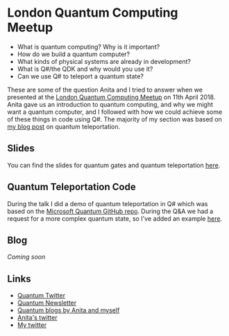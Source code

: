 # London Quantum Computing Meetup

- What is quantum computing? Why is it important? 
- How do we build a quantum computer?
- What kinds of physical systems are already in development?
- What is Q#/the QDK and why would you use it?
- Can we use Q# to teleport a quantum state?

These are some of the question Anita and I tried to answer when we presented at the [London Quantum Computing Meetup](https://www.meetup.com/London-Quantum-Computing-Meetup/events/248537537/) on 11th April 2018. Anita gave us an introduction to quantum computing, and why we might want a quantum computer, and I followed with how we could achieve some of these things in code using Q#. The majority of my section was based on [my blog post](https://blogs.msdn.microsoft.com/uk_faculty_connection/2018/02/27/quantum-teleportation-in-q/) on quantum teleportation.

## Slides
You can find the slides for quantum gates and quantum teleportation [here](https://github.com/frtibble/QuantumBlog/blob/master/3%20London%20Quantum%20Computing/LondonQuantumComputing.pdf).

## Quantum Teleportation Code
During the talk I did a demo of quantum teleportation in Q# which was based on the [Microsoft Quantum GitHub repo](https://github.com/Microsoft/Quantum/tree/master/Samples/Teleportation). During the Q&A we had a request for a more complex quantum state, so I've added an example [here](https://github.com/frtibble/QuantumBlog/tree/master/3%20London%20Quantum%20Computing/Quantum%20Teleportation).

## Blog
*Coming soon*

## Links
- [Quantum Twitter](aka.ms/QuantumTwitter)
- [Quantum Newsletter](aka.ms/QuantumNewsletter)
- [Quantum blogs by Anita and myself](aka.ms/QuantumAdventures)
- [Anita's twitter](https://twitter.com/whywontitbuild)
- [My twitter](https://twitter.com/frances_tibble)
